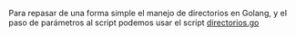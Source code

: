 Para repasar de una forma simple el manejo de directorios en Golang, y el paso de parámetros al script
podemos usar el script [directorios.go](./directorios.go)
